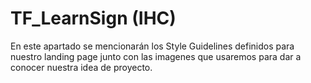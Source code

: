 # TF_LearnSign (IHC)
En este apartado se mencionarán los Style Guidelines definidos para nuestro landing page
junto con las imagenes que usaremos para dar a conocer nuestra idea de proyecto.
